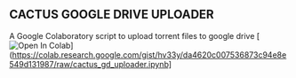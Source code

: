 ## CACTUS GOOGLE DRIVE UPLOADER
A Google Colaboratory script to upload torrent files to google drive
[![Open In Colab](https://colab.research.google.com/assets/colab-badge.svg)](https://colab.research.google.com/gist/hv33y/da4620c007536873c94e8e549d131987/raw/cactus_gd_uploader.ipynb]
